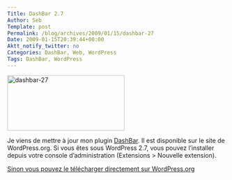 ```yaml
--- 
Title: DashBar 2.7
Author: Seb
Template: post
Permalink: /blog/archives/2009/01/15/dashbar-27
Date: 2009-01-15T20:39:44+00:00
Aktt_notify_twitter: no
Categories: DashBar, Web, WordPress
Tags: DashBar, WordPress
--- 
```


<img class="size-full wp-image-268 alignnone" title="dashbar-27" src="http://v05.z720.net/share/dashbar-27.png" alt="dashbar-27" width="269" height="127" />

Je viens de mettre à jour mon plugin [DashBar][1]. Il est disponible sur le site de WordPress.org. Si vous êtes sous WordPress 2.7, vous pouvez l&rsquo;installer depuis votre console d&rsquo;administration (Extensions > Nouvelle extension).

[Sinon vous pouvez le télécharger directement sur WordPress.org][2]

 [1]: http://wordpress.org/extend/plugins/dashbar/ "Page du plugin"
 [2]: http://downloads.wordpress.org/plugin/dashbar.2.7.zip "Télécharger le plugin..."